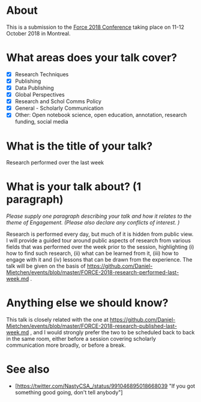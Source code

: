 # About

This is a submission to the [Force 2018 Conference](https://www.force11.org/meetings/force2018) taking place on 11-12 October 2018 in Montreal.

# What areas does your talk cover?

- [X] Research Techniques
- [X] Publishing
- [X] Data Publishing
- [X] Global Perspectives
- [X] Research and Schol Comms Policy
- [X] General - Scholarly Communication
- [X] Other: Open notebook science, open education, annotation, research funding, social media

# What is the title of your talk?

Research performed over the last week

# What is your talk about? (1 paragraph)

*Please supply one paragraph describing your talk and how it relates to the theme of Engagement. (Please also declare any conflicts of interest. )*

Research is performed every day, but much of it is hidden from public view. I will provide a guided tour around public aspects of research from various fields that was performed over the week prior to the session, highlighting (i) how to find such research, (ii) what can be learned from it, (iii) how to engage with it and (iv) lessons that can be drawn from the experience. The talk will be given on the basis of https://github.com/Daniel-Mietchen/events/blob/master/FORCE-2018-research-performed-last-week.md .

# Anything else we should know? 

This talk is closely related with the one at https://github.com/Daniel-Mietchen/events/blob/master/FORCE-2018-research-published-last-week.md , and I would strongly prefer the two to be scheduled back to back in the same room, either before a session covering scholarly communication more broadly, or before a break.

# See also

* [https://twitter.com/NastyCSA_/status/991046895018668039 "If you got something good going, don't tell anybody"]
